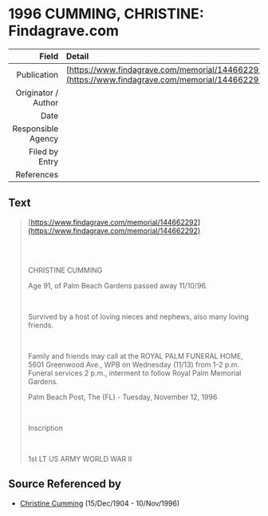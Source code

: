 ﻿---
layout: page
permalink: /sources/s15916788
---

# 1996 CUMMING, CHRISTINE: Findagrave.com

Field | Detail
---:|:---
Publication | [https://www.findagrave.com/memorial/144662292](https://www.findagrave.com/memorial/144662292)
Originator / Author | 
Date | 
Responsible Agency | 
Filed by Entry | 
References | 

## Text

> [https://www.findagrave.com/memorial/144662292](https://www.findagrave.com/memorial/144662292)
>
> <br/>
>
> <br/>
>
> CHRISTINE CUMMING
>
> Age 91, of Palm Beach Gardens passed away 11/10/96. 
>
> <br/>
>
> Survived by a host of loving nieces and nephews, also many loving friends. 
>
> <br/>
>
> Family and friends may call at the ROYAL PALM FUNERAL HOME, 5601 Greenwood Ave., WPB on Wednesday (11/13) from 1-2 p.m. Funeral services 2 p.m., interment to follow Royal Palm Memorial Gardens.
>
> Palm Beach Post, The (FL) - Tuesday, November 12, 1996
>
> <br/>
>
> Inscription
>
> <br/>
>
> 1st LT US ARMY WORLD WAR II
>

## Source Referenced by

* [Christine Cumming](../people/@i24328630@-christine-cumming-b1904-12-15-d1996-11-10.md) (15/Dec/1904 - 10/Nov/1996)
